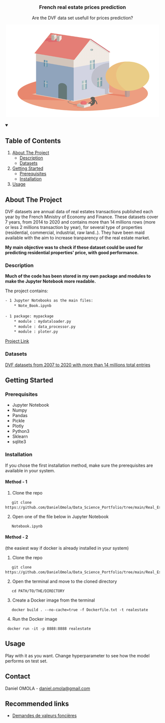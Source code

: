 <!--
[![Contributors][contributors-shield]][contributors-url]
[![Forks][forks-shield]][forks-url]
[![Stargazers][stars-shield]][stars-url]
[![Issues][issues-shield]][issues-url]
[![MIT License][license-shield]][license-url]
[![LinkedIn][linkedin-shield]][linkedin-url]
 -->


<!-- PROJECT LOGO -->
<br />
<h3 align="center">French real estate prices prediction</h3>
<p align="center">Are the DVF data set usefull for prices prediction?</p>
<p align="center">
  <a href="https://executive-education.dauphine.psl.eu/formations/executive-master-diplome-universite/ia-science-donnees" target="_blank">
    <img src="images/image_1.gif" alt="Logo" width="500" height="300">
  </a>




<!-- TABLE OF CONTENTS -->
<details open="open">
  <summary><h2> Table of Contents</h2></summary>
  <ol>
    <li>
      <a href="#about-the-project">About The Project</a>
      <ul>
        <li><a href="#description">Description</a></li>
      </ul>
      <ul>
        <li><a href="#datasets">Datasets</a></li>
      </ul>
    </li>
    <li>
      <a href="#getting-started">Getting Started</a>
      <ul>
        <li><a href="#prerequisites">Prerequisites</a></li>
        <li><a href="#installation">Installation</a></li>
      </ul>
    </li>
    <li><a href="#usage">Usage</a></li>

  </ol>
</details>



<!-- ABOUT THE PROJECT -->
## About The Project
  
DVF datasets are annual data of real estates transactions published each year by the French Ministry of Economy and Finance. These datasets cover
7 years, from 2014 to 2020 and contains more than 14 millions rows (more or less 2 millions transaction by year), for several type of properties (residential, commercial, industrial, raw land..). 
They have been maid available with the aim to increase tranparency of the real estate market.  

**My main objective was to check if these dataset could be used for predicting residential properties' price, with good performance.**


### Description
**Much of the code has been stored in my own package and modules to make the Jupyter Notebook more readable.**


The project contains:

```sh
- 1 Jupyter Notebooks as the main files:
	* Note_Book.ipynb
	
- 1 package: mypackage
	* module : mydataloader.py
	* module : data_processor.py	
	* module : ploter.py	
```




<a href="https://github.com/DanielOmola/Data_Science_Portfolio/tree/main/Real_Estate_Price_Prediction" target="_blank">Project Link</a>
	

### Datasets

<a href="https://www.data.gouv.fr/fr/datasets/demandes-de-valeurs-foncieres/" target="_blank">DVF datasets from 2007 to 2020 with more than 14 millions total entries</a>

<!-- GETTING STARTED -->
## Getting Started


### Prerequisites
*  Jupyter Notebook
*  Numpy
*  Pandas
*  Pickle
*  Plotly
*  Python3
*  Sklearn
*  sqlite3


### Installation

If you chose the first installation method, make sure the prerequisites are available in your system.

#### Method - 1
1. Clone the repo
```JS
   git clone https://github.com/DanielOmola/Data_Science_Portfolio/tree/main/Real_Estate_Price_Prediction
```
2. Open one of the file below in Jupyter Notebook
```JS
   Notebook.ipynb
```
<!-- -->

#### Method - 2
(the easiest way if docker is already installed in your system)
1. Clone the repo
```JS
   git clone https://github.com/DanielOmola/Data_Science_Portfolio/tree/main/Real_Estate_Price_Prediction
```
2. Open the terminal and move to the cloned directory 
```JS
   cd PATH/TO/THE/DIRECTORY
```
3. Create a Docker image from the terminal
```JS
   docker build . --no-cache=true -f Dockerfile.txt -t realestate
```
4. Run the Docker image
```JS
 docker run -it -p 8888:8888 realestate
```



<!-- USAGE EXAMPLES -->
## Usage

Play with it as you want. Change hyperparameter to see how the model performs on test set.


<!-- CONTACT -->
## Contact

Daniel OMOLA - daniel.omola@gmail.com


<!-- Recommended links -->
## Recommended links

* <a href="https://www.data.gouv.fr/fr/datasets/demandes-de-valeurs-foncieres/" target="_blank">Demandes de valeurs foncières</a>